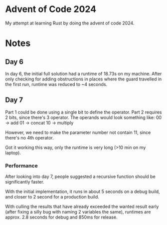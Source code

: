 # Advent of Code 2024

My attempt at learning Rust by doing the advent of code 2024.

# Notes

## Day 6

In day 6, the initial full solution had a runtime of 18.73s on my machine.
After only checking for adding obstructions in places where the guard travelled in the first run, runtime was reduced to
~4 seconds.

## Day 7

Part 1 could be done using a single bit to define the operator.
Part 2 requires 2 bits, since there's 3 operator.
The operands would look something like:
00 -> add
01 -> concat
10 -> multiply

However, we need to make the parameter number not contain 11, since there's no 4th operator.

Got it working this way, only the runtime is very long (>10 min on my laptop).

### Performance

After looking into day 7, people suggested a recursive function should be significantly faster.

With the initial implementation, it runs in about 5 seconds on a debug build, and closer to 2 second for a production 
build.

With culling the results that have already exceeded the wanted result early (after fixing a silly bug with naming 2 
variables the same), runtimes are approx. 2.8 seconds for debug and 850ms for release. 